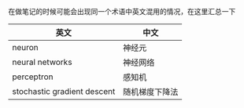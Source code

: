 在做笔记的时候可能会出现同一个术语中英文混用的情况，在这里汇总一下  

|英文|中文|
|---|---|
|neuron|神经元|
|neural networks|神经网络|
|perceptron|感知机|
|stochastic gradient descent|随机梯度下降法|